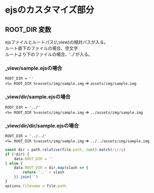 # ejsのカスタマイズ部分
## __ROOT_DIR__ 変数
ejsファイルとルートパス(/_view)の相対パスが入る。  
ルート直下のファイルの場合、空文字  
ルートより下のファイルの場合、'../'が入る。

### _view/sample.ejsの場合
`ROOT_DIR = ''`  
`<%= ROOT_DIR %>assets/img/sample.img` => `assets/img/sample.img`

### _view/dir/sample.ejsの場合
`ROOT_DIR = '../'`  
`<%= ROOT_DIR %>assets/img/sample.img` => `../assets/img/sample.img`

### _view/dir/dir/sample.ejsの場合
`ROOT_DIR = '../../'`  
`<%= ROOT_DIR %>assets/img/sample.img` => `../../assets/img/sample.img`


```js
const dir = path.relative(file.path, root).match(/\//g)
if (!dir) {
    data.ROOT_DIR = ''
} else {
    data.ROOT_DIR = dir.map(slash => {
        return '..' + slash
    }).join('')
}
options.filename = file.path
```
